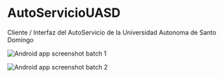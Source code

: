 # AutoServicioUASD
Cliente / Interfaz del AutoServicio de la Universidad Autonoma de Santo Domingo

![Android app screenshot batch 1](https://i.imgur.com/eJwjDRv.png)

![Android app screenshot batch 2](https://i.imgur.com/ifHiHww.png)
